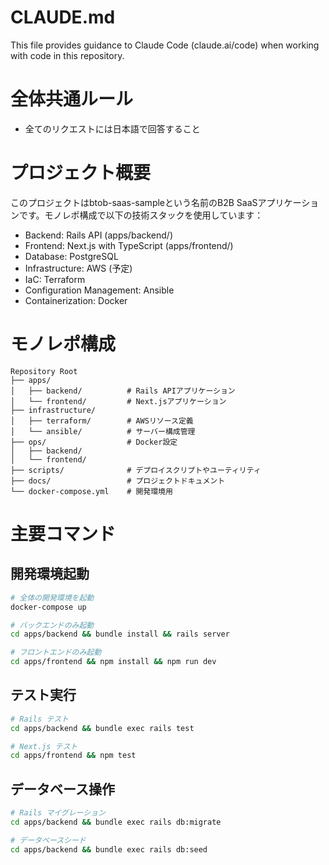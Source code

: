 # CLAUDE.md

This file provides guidance to Claude Code (claude.ai/code) when working with code in this repository.

# 全体共通ルール
- 全てのリクエストには日本語で回答すること

# プロジェクト概要
このプロジェクトはbtob-saas-sampleという名前のB2B SaaSアプリケーションです。モノレポ構成で以下の技術スタックを使用しています：
- Backend: Rails API (apps/backend/)
- Frontend: Next.js with TypeScript (apps/frontend/)
- Database: PostgreSQL
- Infrastructure: AWS (予定)
- IaC: Terraform
- Configuration Management: Ansible
- Containerization: Docker

# モノレポ構成
```
Repository Root
├── apps/
│   ├── backend/          # Rails APIアプリケーション
│   └── frontend/         # Next.jsアプリケーション
├── infrastructure/
│   ├── terraform/        # AWSリソース定義
│   └── ansible/          # サーバー構成管理
├── ops/                  # Docker設定
│   ├── backend/
│   └── frontend/
├── scripts/              # デプロイスクリプトやユーティリティ
├── docs/                 # プロジェクトドキュメント
└── docker-compose.yml    # 開発環境用
```

# 主要コマンド
## 開発環境起動
```bash
# 全体の開発環境を起動
docker-compose up

# バックエンドのみ起動
cd apps/backend && bundle install && rails server

# フロントエンドのみ起動
cd apps/frontend && npm install && npm run dev
```

## テスト実行
```bash
# Rails テスト
cd apps/backend && bundle exec rails test

# Next.js テスト
cd apps/frontend && npm test
```

## データベース操作
```bash
# Rails マイグレーション
cd apps/backend && bundle exec rails db:migrate

# データベースシード
cd apps/backend && bundle exec rails db:seed
```

